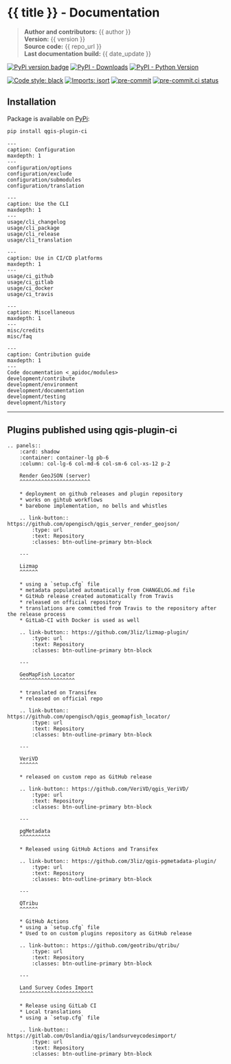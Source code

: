 # {{ title }} - Documentation

> **Author and contributors:** {{ author }}  
> **Version:** {{ version }}  
> **Source code:** {{ repo_url }}  
> **Last documentation build:** {{ date_update }}

[![PyPi version badge](https://badgen.net/pypi/v/qgis-plugin-ci)](https://pypi.org/project/qgis-plugin-ci/)
[![PyPI - Downloads](https://img.shields.io/pypi/dm/qgis-plugin-ci)](https://pypi.org/project/qgis-plugin-ci/)
[![PyPI - Python Version](https://img.shields.io/pypi/pyversions/qgis-plugin-ci)](https://pypi.org/project/qgis-plugin-ci/)

[![Code style: black](https://img.shields.io/badge/code%20style-black-000000.svg)](https://github.com/psf/black)
[![Imports: isort](https://img.shields.io/badge/%20imports-isort-%231674b1?style=flat&labelColor=ef8336)](https://pycqa.github.io/isort/)
[![pre-commit](https://img.shields.io/badge/pre--commit-enabled-brightgreen?logo=pre-commit&logoColor=white)](https://github.com/pre-commit/pre-commit)
[![pre-commit.ci status](https://results.pre-commit.ci/badge/github/opengisch/qgis-plugin-ci/master.svg)](https://results.pre-commit.ci/latest/github/opengisch/qgis-plugin-ci/master)

## Installation

Package is available on [PyPi](https://pypi.org/project/qgis-plugin-ci/):

```bash
pip install qgis-plugin-ci
```

```{toctree}
---
caption: Configuration
maxdepth: 1
---
configuration/options
configuration/exclude
configuration/submodules
configuration/translation
```

```{toctree}
---
caption: Use the CLI
maxdepth: 1
---
usage/cli_changelog
usage/cli_package
usage/cli_release
usage/cli_translation
```

```{toctree}
---
caption: Use in CI/CD platforms
maxdepth: 1
---
usage/ci_github
usage/ci_gitlab
usage/ci_docker
usage/ci_travis
```

```{toctree}
---
caption: Miscellaneous
maxdepth: 1
---
misc/credits
misc/faq
```

```{toctree}
---
caption: Contribution guide
maxdepth: 1
---
Code documentation <_apidoc/modules>
development/contribute
development/environment
development/documentation
development/testing
development/history
```

----

## Plugins published using qgis-plugin-ci

```{eval-rst}
.. panels::
    :card: shadow
    :container: container-lg pb-6
    :column: col-lg-6 col-md-6 col-sm-6 col-xs-12 p-2

    Render GeoJSON (server)
    ^^^^^^^^^^^^^^^^^^^^^^^

    * deployment on github releases and plugin repository
    * works on gihtub workflows
    * barebone implementation, no bells and whistles

    .. link-button:: https://github.com/opengisch/qgis_server_render_geojson/
        :type: url
        :text: Repository
        :classes: btn-outline-primary btn-block

    ---

    Lizmap
    ^^^^^^

    * using a `setup.cfg` file
    * metadata populated automatically from CHANGELOG.md file
    * GitHub release created automatically from Travis
    * released on official repository
    * translations are committed from Travis to the repository after the release process
    * GitLab-CI with Docker is used as well

    .. link-button:: https://github.com/3liz/lizmap-plugin/
        :type: url
        :text: Repository
        :classes: btn-outline-primary btn-block

    ---

    GeoMapFish Locator
    ^^^^^^^^^^^^^^^^^^

    * translated on Transifex
    * released on official repo

    .. link-button:: https://github.com/opengisch/qgis_geomapfish_locator/
        :type: url
        :text: Repository
        :classes: btn-outline-primary btn-block

    ---

    VeriVD
    ^^^^^^

    * released on custom repo as GitHub release

    .. link-button:: https://github.com/VeriVD/qgis_VeriVD/
        :type: url
        :text: Repository
        :classes: btn-outline-primary btn-block

    ---

    pgMetadata
    ^^^^^^^^^^

    * Released using GitHub Actions and Transifex

    .. link-button:: https://github.com/3liz/qgis-pgmetadata-plugin/
        :type: url
        :text: Repository
        :classes: btn-outline-primary btn-block

    ---

    QTribu
    ^^^^^^

    * GitHub Actions
    * using a `setup.cfg` file
    * Used to on custom plugins repository as GitHub release

    .. link-button:: https://github.com/geotribu/qtribu/
        :type: url
        :text: Repository
        :classes: btn-outline-primary btn-block

    ---

    Land Survey Codes Import
    ^^^^^^^^^^^^^^^^^^^^^^^^

    * Release using GitLab CI
    * Local translations
    * using a `setup.cfg` file

    .. link-button:: https://gitlab.com/Oslandia/qgis/landsurveycodesimport/
        :type: url
        :text: Repository
        :classes: btn-outline-primary btn-block



```
